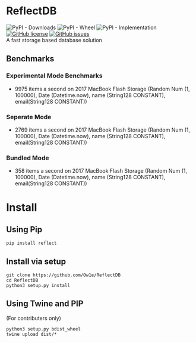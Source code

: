 # ReflectDB   
![PyPI - Downloads](https://img.shields.io/pypi/dw/reflectdb?style=flat-square) ![PyPI - Wheel](https://img.shields.io/pypi/wheel/reflectdb?style=flat-square) ![PyPI - Implementation](https://img.shields.io/pypi/implementation/reflectdb?style=flat-square) [![GitHub license](https://img.shields.io/github/license/Ow1e/ReflectDB?style=flat-square)](https://github.com/Ow1e/ReflectDB/blob/master/LICENSE) [![GitHub issues](https://img.shields.io/github/issues/Ow1e/ReflectDB?style=flat-square)](https://github.com/Ow1e/ReflectDB/issues)  
A fast storage based database solution 

## Benchmarks
### Experimental Mode Benchmarks
 - 9975 items a second on 2017 MacBook Flash Storage (Random Num (1, 100000), Date (Datetime.now), name (String128 CONSTANT), email(String128 CONSTANT))
### Seperate Mode
- 2769 items a second on 2017 MacBook Flash Storage (Random Num (1, 100000), Date (Datetime.now), name (String128 CONSTANT), email(String128 CONSTANT))
### Bundled Mode 
- 358 items a second on 2017 MacBook Flash Storage (Random Num (1, 100000), Date (Datetime.now), name (String128 CONSTANT), email(String128 CONSTANT))

# Install
## Using Pip
```
pip install reflect
```
## Install via setup
```
git clone https://github.com/Ow1e/ReflectDB
cd ReflectDB
python3 setup.py install
```
## Using Twine and PIP
(For contributers only)
```
python3 setup.py bdist_wheel 
twine upload dist/* 
```